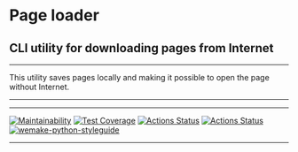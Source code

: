 # Page loader #

## CLI utility for downloading pages from Internet ##

***
This utility saves pages locally and making it possible to open the page without Internet.
***

***
[![Maintainability](https://api.codeclimate.com/v1/badges/6f3d48e896287ae9a113/maintainability)](https://codeclimate.com/github/StrakhovRoman/python-project-lvl3/maintainability)
[![Test Coverage](https://api.codeclimate.com/v1/badges/6f3d48e896287ae9a113/test_coverage)](https://codeclimate.com/github/StrakhovRoman/python-project-lvl3/test_coverage)
[![Actions Status](https://github.com/StrakhovRoman/python-project-lvl3/workflows/PythonCI/badge.svg)](https://github.com/StrakhovRoman/python-project-lvl3/actions)
[![Actions Status](https://github.com/StrakhovRoman/python-project-lvl3/workflows/hexlet-check/badge.svg)](https://github.com/StrakhovRoman/python-project-lvl3/actions)
[![wemake-python-styleguide](https://img.shields.io/badge/style-wemake-000000.svg)](https://github.com/wemake-services/wemake-python-styleguide)  
***
